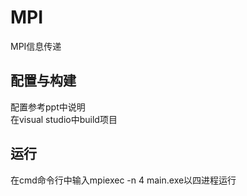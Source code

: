 # MPI
MPI信息传递
## 配置与构建
配置参考ppt中说明  
在visual studio中build项目
## 运行
在cmd命令行中输入mpiexec -n 4 main.exe以四进程运行

